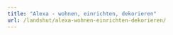 ```yaml
---
title: "Alexa - wohnen, einrichten, dekorieren"
url: /landshut/alexa-wohnen-einrichten-dekorieren/
---
```

